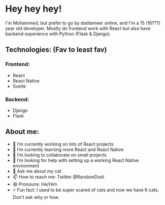 # Hey hey hey! 
I'm Mohammed, but prefer to go by dodiameer online, and I'm a 15 (16???) year old developer. Mostly do frontend work with React but also have backend experience with Python (Flask & Django).

## Technologies: (Fav to least fav)

### Frontend:
- React
- React Native
- Svelte

### Backend:
- Django
- Flask

About me: 
---
- 🔭 I’m currently working on lots of React projects
- 🌱 I’m currently learning more React and React Native
- 👯 I’m looking to collaborate on small projects
- 🤔 I’m looking for help with setting up a working React Native environment
- 💬 Ask me about my cat
- 📫 How to reach me: Twitter @RandomDodi
- 😄 Pronouns: He/Him
- ⚡ Fun fact: I used to be super scared of cats and now we have 6 cats. Don't ask why or how.
